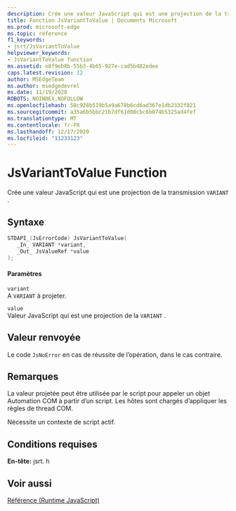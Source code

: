 ```yaml
---
description: Crée une valeur JavaScript qui est une projection de la transmission `VARIANT` .
title: Fonction JsVariantToValue | Documents Microsoft
ms.prod: microsoft-edge
ms.topic: reference
f1_keywords:
- jsrt/JsVariantToValue
helpviewer_keywords:
- JsVariantToValue function
ms.assetid: e8f9eb8b-55b3-4b65-927e-cad5b482edee
caps.latest.revision: 12
author: MSEdgeTeam
ms.author: msedgedevrel
ms.date: 11/19/2020
ROBOTS: NOINDEX,NOFOLLOW
ms.openlocfilehash: 58c928b519b5a9a678b6cd6ad367e1db2332f021
ms.sourcegitcommit: a35a6b5bbc21b7df61d08cbc6b074b5325ad4fef
ms.translationtype: MT
ms.contentlocale: fr-FR
ms.lasthandoff: 12/17/2020
ms.locfileid: "11233123"
---
```

# JsVariantToValue Function

Crée une valeur JavaScript qui est une projection de la transmission `VARIANT` .  
  
## Syntaxe  
  
```cpp  
STDAPI_(JsErrorCode) JsVariantToValue(  
   _In_ VARIANT *variant,  
   _Out_ JsValueRef *value  
);  
```  
  
#### Paramètres  
 `variant`  
 A `VARIANT` à projeter.  
  
 `value`  
 Valeur JavaScript qui est une projection de la `VARIANT` .  
  
## Valeur renvoyée  
 Le code `JsNoError` en cas de réussite de l’opération, dans le cas contraire.  
  
## Remarques  
 La valeur projetée peut être utilisée par le script pour appeler un objet Automation COM à partir d’un script. Les hôtes sont chargés d’appliquer les règles de thread COM.  
  
 Nécessite un contexte de script actif.  
  
## Conditions requises  
 **En-tête:** jsrt. h  
  
## Voir aussi  
 [Référence (Runtime JavaScript)](../chakra-hosting/reference-javascript-runtime.md)
